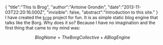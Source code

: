 {
    "title":"This Is Brog",
    "author":"Antoine Grondin",
    "date":"2013-11-03T22:20:16.000Z",
    "invisible": false,
    "abstract":"Introduction to this site."
}
I have created the [`brog`](https://github.com/aybabtme/brog) project for fun.  It is
as simple static blog engine that talks like the Borg.  Why does it so? Because I have no imagination and the first thing that came to my mind was:

$$BlogName = The Borg Collective + A Blog Engine$$

<script type="text/javascript" src="http://cdn.mathjax.org/mathjax/latest/MathJax.js?config=TeX-AMS-MML_HTMLorMML"></script>

<script type="text/javascript">
// Single $ for inline LaTeX
MathJax.Hub.Config({
  tex2jax: {inlineMath: [['$','$'], ['\\(','\\)']]}
});
</script>
